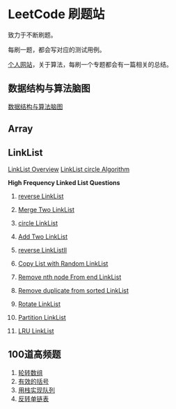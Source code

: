 
# LeetCode 刷题站

致力于不断刷题。

每刷一题，都会写对应的测试用例。

[个人网站](https://wangbaoqi.tech/algorithm)，关于算法，每刷一个专题都会有一篇相关的总结。

## 数据结构与算法脑图 

[数据结构与算法脑图](https://www.processon.com/view/link/6433ef6e242fb51ae70a62f3)


## Array

## LinkList

[LinkList Overview](./src/LinkList/LinkList.md)
[LinkList circle Algorithm]()

**High Frequency Linked List Questions**

1. [reverse LinkList](./src/LinkList/reverseLinkList/)
2. [Merge Two LinkList](./src/LinkList/mergeTwoLinkList/)

3. [circle LinkList]()
4. [Add Two LinkList]()
5. [reverse LinkListII]()
6. [Copy List with Random LinkList]()
7. [Remove nth node From end LinkList]()
8. [Remove duplicate from sorted LinkList]()
9. [Rotate LinkList]()
10. [Partition LinkList]()
11. [LRU LinkList]()


## 100道高频题

1. [轮转数组](./src/Array/rotateArray/)
2. [有效的括号](./src/String/validParentheses/)
3. [用栈实现队列](./src/StackQueue/implementStackUseQueue/)
4. [反转单链表](./src/LinkList/reverseLinkList/)


